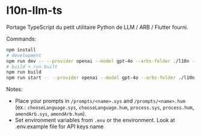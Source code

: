 # l10n-llm-ts


Portage TypeScript du petit utilitaire Python de LLM / ARB / Flutter fourni.


Commands:


```bash
npm install
# development
npm run dev -- --provider openai --model gpt-4o --arbs-folder ./l10n --files src/example.dart
# build + run built
npm run build
npm run start -- --provider openai --model gpt-4o --arbs-folder ./l10n --files src/example.dart
```


Notes:
- Place your prompts in `/prompts/<name>.sys` and `/prompts/<name>.hum` (ex.: `chooseLanguage.sys`, `chooseLanguage.hum`, `process.sys`, `process.hum`, `amendArb.sys`, `amendArb.hum`).
- Set environment variables from `.env` or the environment. Look at .env.example file for API keys name